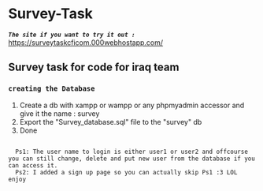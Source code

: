 # Survey-Task
<b><i><code>The site if you want to try it out : </b></i></code> https://surveytaskcficom.000webhostapp.com/
<br>
<h2><b>Survey task for code for iraq team</b></h2>

<h3><code>creating the Database</code></h3>
<ol>
  <li>Create a db with xampp or wampp or any phpmyadmin accessor and give it the name : survey</li>
  <li>Export the "Survey_database.sql" file to the "survey" db </li>
  <li>Done</li>
</ol>

<code>
  Ps1: The user name to login is either user1 or user2 and offcourse you can still change, delete and put new user from the database if you can access it.
  Ps2: I added a sign up page so you can actually skip Ps1 :3 LOL enjoy
</code>
